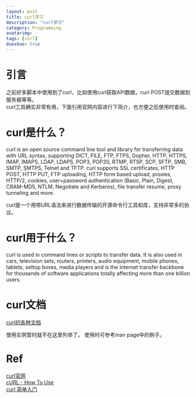 ```yaml
---
layout: post
title: curl学习
description: "curl学习"
category: Programming
avatarimg:
tags: [curl]
duoshuo: true
---
```


# 引言
之前好多脚本中使用到了curl，比如使用curl获取API数据，curl POST提交数据到服务器等等。  
curl工具确实非常有用，下面引用官网内容进行下简介，也方便之后使用时查阅。

# curl是什么？
> 
curl is an open source command line tool and library for transferring data with URL syntax, supporting DICT, FILE, FTP, FTPS, Gopher, HTTP, HTTPS, IMAP, IMAPS, LDAP, LDAPS, POP3, POP3S, RTMP, RTSP, SCP, SFTP, SMB, SMTP, SMTPS, Telnet and TFTP. curl supports SSL certificates, HTTP POST, HTTP PUT, FTP uploading, HTTP form based upload, proxies, HTTP/2, cookies, user+password authentication (Basic, Plain, Digest, CRAM-MD5, NTLM, Negotiate and Kerberos), file transfer resume, proxy tunneling and more.

curl是一个用带URL语法来进行数据传输的开源命令行工具和库，支持非常多的协议。

# curl用于什么？
> 
curl is used in command lines or scripts to transfer data. It is also used in cars, television sets, routers, printers, audio equipment, mobile phones, tablets, settop boxes, media players and is the internet transfer backbone for thousands of software applications totally affecting more than one billion users.

# curl文档
[curl的各种文档](https://curl.haxx.se/docs/)  

使用实例暂时就不在这里列举了。  使用时可参考man page中的例子。

# Ref
[curl官网](https://curl.haxx.se/)  
[cURL - How To Use](https://curl.haxx.se/docs/manpage.html)  
[curl 简单入门](http://dmoneh.github.io/2015/09/10/use-curl/)  

